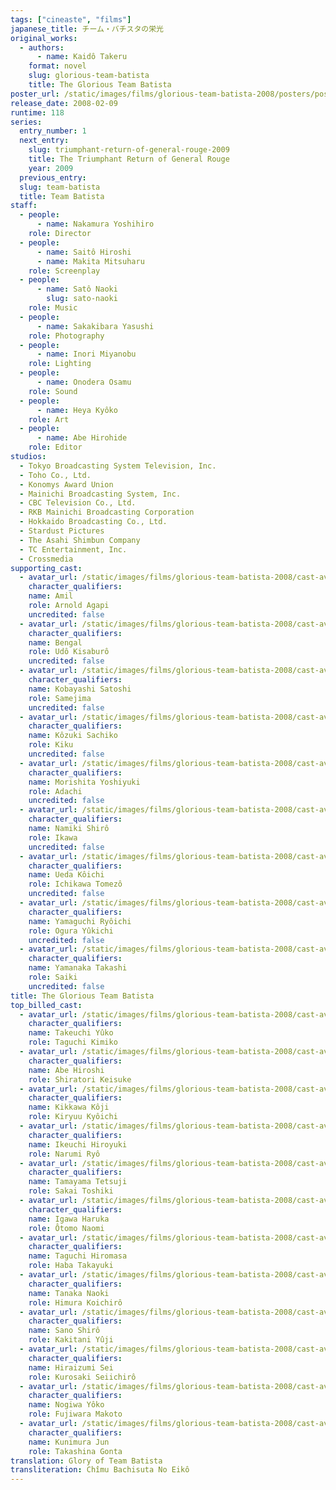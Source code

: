 ```yaml
---
tags: ["cineaste", "films"]
japanese_title: チーム・バチスタの栄光
original_works:
  - authors:
      - name: Kaidô Takeru
    format: novel
    slug: glorious-team-batista
    title: The Glorious Team Batista
poster_url: /static/images/films/glorious-team-batista-2008/posters/poster.webp
release_date: 2008-02-09
runtime: 118
series:
  entry_number: 1
  next_entry:
    slug: triumphant-return-of-general-rouge-2009
    title: The Triumphant Return of General Rouge
    year: 2009
  previous_entry:
  slug: team-batista
  title: Team Batista
staff:
  - people:
      - name: Nakamura Yoshihiro
    role: Director
  - people:
      - name: Saitô Hiroshi
      - name: Makita Mitsuharu
    role: Screenplay
  - people:
      - name: Satô Naoki
        slug: sato-naoki
    role: Music
  - people:
      - name: Sakakibara Yasushi
    role: Photography
  - people:
      - name: Inori Miyanobu
    role: Lighting
  - people:
      - name: Onodera Osamu
    role: Sound
  - people:
      - name: Heya Kyôko
    role: Art
  - people:
      - name: Abe Hirohide
    role: Editor
studios:
  - Tokyo Broadcasting System Television, Inc.
  - Toho Co., Ltd.
  - Konomys Award Union
  - Mainichi Broadcasting System, Inc.
  - CBC Television Co., Ltd.
  - RKB Mainichi Broadcasting Corporation
  - Hokkaido Broadcasting Co., Ltd.
  - Stardust Pictures
  - The Asahi Shimbun Company
  - TC Entertainment, Inc.
  - Crossmedia
supporting_cast:
  - avatar_url: /static/images/films/glorious-team-batista-2008/cast-avatars/amil-0.webp
    character_qualifiers:
    name: Amil
    role: Arnold Agapi
    uncredited: false
  - avatar_url: /static/images/films/glorious-team-batista-2008/cast-avatars/bengal-0.webp
    character_qualifiers:
    name: Bengal
    role: Udô Kisaburô
    uncredited: false
  - avatar_url: /static/images/films/glorious-team-batista-2008/cast-avatars/satoshi-kobayashi-0.webp
    character_qualifiers:
    name: Kobayashi Satoshi
    role: Samejima
    uncredited: false
  - avatar_url: /static/images/films/glorious-team-batista-2008/cast-avatars/sachiko-kozuki-0.webp
    character_qualifiers:
    name: Kôzuki Sachiko
    role: Kiku
    uncredited: false
  - avatar_url: /static/images/films/glorious-team-batista-2008/cast-avatars/yoshiyuki-morishita-0.webp
    character_qualifiers:
    name: Morishita Yoshiyuki
    role: Adachi
    uncredited: false
  - avatar_url: /static/images/films/glorious-team-batista-2008/cast-avatars/shiro-namiki-0.webp
    character_qualifiers:
    name: Namiki Shirô
    role: Ikawa
    uncredited: false
  - avatar_url: /static/images/films/glorious-team-batista-2008/cast-avatars/koichi-ueda-0.webp
    character_qualifiers:
    name: Ueda Kôichi
    role: Ichikawa Tomezô
    uncredited: false
  - avatar_url: /static/images/films/glorious-team-batista-2008/cast-avatars/ryoichi-yamaguchi-0.webp
    character_qualifiers:
    name: Yamaguchi Ryôichi
    role: Ogura Yûkichi
    uncredited: false
  - avatar_url: /static/images/films/glorious-team-batista-2008/cast-avatars/takashi-yamanaka-0.webp
    character_qualifiers:
    name: Yamanaka Takashi
    role: Saiki
    uncredited: false
title: The Glorious Team Batista
top_billed_cast:
  - avatar_url: /static/images/films/glorious-team-batista-2008/cast-avatars/yuko-takeuchi-0.webp
    character_qualifiers:
    name: Takeuchi Yûko
    role: Taguchi Kimiko
  - avatar_url: /static/images/films/glorious-team-batista-2008/cast-avatars/hiroshi-abe-0.webp
    character_qualifiers:
    name: Abe Hiroshi
    role: Shiratori Keisuke
  - avatar_url: /static/images/films/glorious-team-batista-2008/cast-avatars/koji-kikkawa-0.webp
    character_qualifiers:
    name: Kikkawa Kôji
    role: Kiryuu Kyôichi
  - avatar_url: /static/images/films/glorious-team-batista-2008/cast-avatars/hiroyuki-ikeuchi-0.webp
    character_qualifiers:
    name: Ikeuchi Hiroyuki
    role: Narumi Ryô
  - avatar_url: /static/images/films/glorious-team-batista-2008/cast-avatars/tetsuji-tamayama-0.webp
    character_qualifiers:
    name: Tamayama Tetsuji
    role: Sakai Toshiki
  - avatar_url: /static/images/films/glorious-team-batista-2008/cast-avatars/haruka-igawa-0.webp
    character_qualifiers:
    name: Igawa Haruka
    role: Ôtomo Naomi
  - avatar_url: /static/images/films/glorious-team-batista-2008/cast-avatars/hiromasa-taguchi-0.webp
    character_qualifiers:
    name: Taguchi Hiromasa
    role: Haba Takayuki
  - avatar_url: /static/images/films/glorious-team-batista-2008/cast-avatars/naoki-tanaka-0.webp
    character_qualifiers:
    name: Tanaka Naoki
    role: Himura Koichirô
  - avatar_url: /static/images/films/glorious-team-batista-2008/cast-avatars/shiro-sano-0.webp
    character_qualifiers:
    name: Sano Shirô
    role: Kakitani Yûji
  - avatar_url: /static/images/films/glorious-team-batista-2008/cast-avatars/sei-hiraizumi-0.webp
    character_qualifiers:
    name: Hiraizumi Sei
    role: Kurosaki Seiichirô
  - avatar_url: /static/images/films/glorious-team-batista-2008/cast-avatars/yoko-nogiwa-0.webp
    character_qualifiers:
    name: Nogiwa Yôko
    role: Fujiwara Makoto
  - avatar_url: /static/images/films/glorious-team-batista-2008/cast-avatars/jun-kunimura-0.webp
    character_qualifiers:
    name: Kunimura Jun
    role: Takashina Gonta
translation: Glory of Team Batista
transliteration: Chîmu Bachisuta No Eikô
---
```

